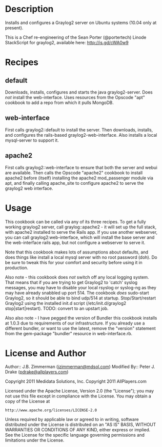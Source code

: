 Description
===========

Installs and configures a Graylog2 server on Ubuntu systems (10.04 only at present).

This is a Chef re-engineering of the Sean Porter (@portertech) Linode StackScript for graylog2, 
available here:  http://is.gd/cWA0w9

Recipes
=======

default
-------

Downloads, installs, configures and starts the java graylog2-server.  Does *not* install 
the web-interface. Uses resources from the Opscode "apt" cookbook to add a repo from which
it pulls MongoDB.

web-interface
-------------

First calls graylog2::default to install the server.  Then downloads, installs, and configures 
the rails-based graylog2-web-interface.  Also installs a local mysql-server to support it.  

apache2
-------

First calls graylog2::web-interface to ensure that both the server and webui are available.  Then
calls the Opscode "apache2" cookbook to install apache2 before (itself) installing the apache2
mod_passenger module via apt, and finally calling apache_site to configure apache2 to serve the
graylog2 web interface.


Usage
=====

This cookbook can be called via any of its three recipes.  To get a fully working graylog2 server, call
graylog::apache2 - it will set up the full stack, with apache2 installed to serve the Rails app.  If
you use another webserver, you can call graylog2:web-interface, which will install the base server 
and the web-interface rails app, but not configure a webserver to serve it.

Note that this cookbook makes lots of assumptions about defaults, and does things like install a local
mysql server with no root password (doh).  Do be sure to tweak this for your comfort and security
before using it in production.

Also note - this cookbook does *not* switch off any local logging system.  That means that if you are
trying to get Graylog2 to 'catch' syslog messages, you may have to disable your local rsyslog or 
syslog-ng as they may have already snabbled up port 514.  The cookbook *does* sudo-start Graylog2, so 
it should be able to bind udp/514 at startup.  Stop/Start/restart Graylog2 using the installed init.d
script (/etc/init.d/graylog2 stop|start|restart).  TODO: convert to an upstart job.

Also also note - I have pegged the version of Bundler this cookbook installs at 1.0.3 due to requirements
of our infrastructure.  If you already use a different bundler, or want to use the latest, remove the
"version" statement from the gem-package "bundler" resource in web-interface.rb.

License and Author
==================

Author:: J.B. Zimmerman (<jzimmerman@mdsol.com>)
Modified By:: Peter J. Drake (<pdrake@allplayers.com>)

Copyright 2011 Medidata Solutions, Inc.
Copyright 2011 AllPlayers.com

Licensed under the Apache License, Version 2.0 (the "License");
you may not use this file except in compliance with the License.
You may obtain a copy of the License at

    http://www.apache.org/licenses/LICENSE-2.0

Unless required by applicable law or agreed to in writing, software
distributed under the License is distributed on an "AS IS" BASIS,
WITHOUT WARRANTIES OR CONDITIONS OF ANY KIND, either express or implied.
See the License for the specific language governing permissions and
limitations under the License.

